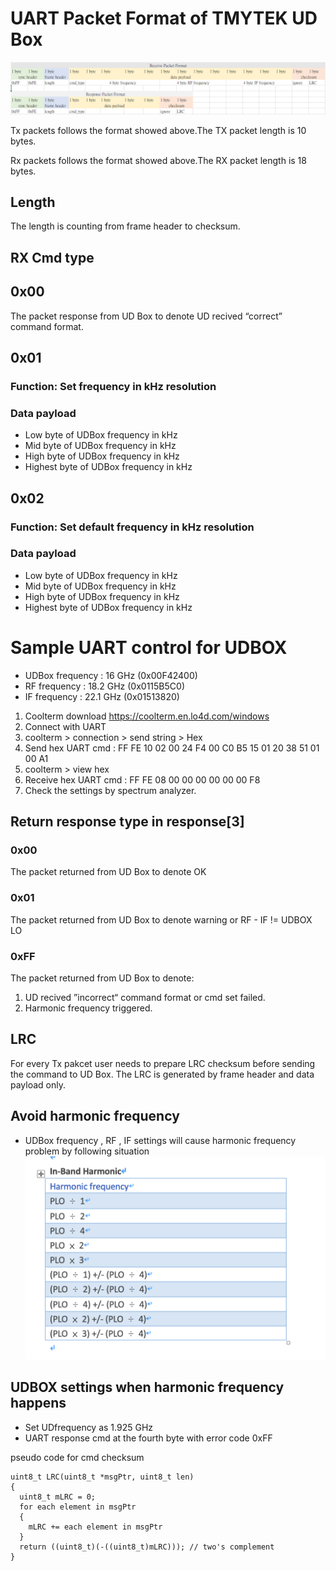 
# UART Packet Format of TMYTEK UD Box

![](./images/UART_CMD_format.PNG)

Tx packets follows the format showed above.The TX packet length is 10 bytes.

Rx packets follows the format showed above.The RX packet length is 18 bytes.

## Length
The length is counting from frame header to checksum.

## RX Cmd type

## 0x00
The packet response from UD Box to denote UD recived “correct” command format.

## 0x01
### Function: Set frequency in kHz resolution
### Data payload
* Low byte of UDBox frequency in kHz
* Mid byte of UDBox frequency in kHz
* High byte of UDBox frequency in kHz
* Highest byte of UDBox frequency in kHz

## 0x02
### Function: Set default frequency in kHz resolution
### Data payload
* Low byte of UDBox frequency in kHz
* Mid byte of UDBox frequency in kHz
* High byte of UDBox frequency in kHz
* Highest byte of UDBox frequency in kHz

# Sample UART control for UDBOX

* UDBox frequency : 16 GHz (0x00F42400)
* RF frequency : 18.2 GHz (0x0115B5C0)
* IF frequency : 22.1 GHz (0x01513820)

1. Coolterm download https://coolterm.en.lo4d.com/windows
2. Connect with UART
3. coolterm > connection > send string > Hex
4. Send hex UART cmd : 
FF FE 10 02 00 24 F4 00 C0 B5 15 01 20 38 51 01 00 A1
5. coolterm > view hex
6. Receive hex UART cmd :
FF FE 08 00 00 00 00 00 00 F8
7. Check the settings by spectrum analyzer.

## Return response type in response[3]

### 0x00
The packet returned from UD Box to denote OK

### 0x01
The packet returned from UD Box to denote warning or RF - IF != UDBOX LO

### 0xFF
The packet returned from UD Box to denote:
1. UD recived ”incorrect“ command format or cmd set failed.
2. Harmonic frequency triggered.

## LRC
For every Tx pakcet user needs to prepare LRC checksum before sending the command to UD Box.
The LRC is generated by frame header and data payload only.

## Avoid harmonic frequency
* UDBox frequency , RF , IF settings will cause harmonic frequency problem by following situation
![](./images/PLO_harmonic_freq.png)

## UDBOX settings when harmonic frequency happens
* Set UDfrequency as 1.925 GHz
* UART response cmd at the fourth byte with error code 0xFF 


pseudo code for cmd checksum

```
uint8_t LRC(uint8_t *msgPtr, uint8_t len)
{
  uint8_t mLRC = 0;
  for each element in msgPtr
  {
    mLRC += each element in msgPtr
  }
  return ((uint8_t)(-((uint8_t)mLRC))); // two's complement
}
```

